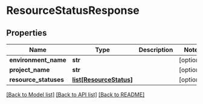 # ResourceStatusResponse

## Properties
Name | Type | Description | Notes
------------ | ------------- | ------------- | -------------
**environment_name** | **str** |  | [optional] 
**project_name** | **str** |  | [optional] 
**resource_statuses** | [**list[ResourceStatus]**](ResourceStatus.md) |  | [optional] 

[[Back to Model list]](../README.md#documentation-for-models) [[Back to API list]](../README.md#documentation-for-api-endpoints) [[Back to README]](../README.md)

